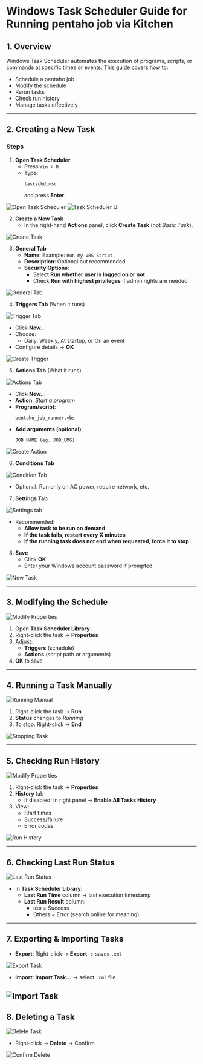 # Windows Task Scheduler Guide for Running pentaho job via Kitchen

## 1. Overview
Windows Task Scheduler automates the execution of programs, scripts, or commands at specific times or events. This guide covers how to:
- Schedule a pentaho job
- Modify the schedule
- Rerun tasks
- Check run history
- Manage tasks effectively

---

## 2. Creating a New Task

### Steps
1. **Open Task Scheduler**
   - Press `Win + R`
   - Type:
     ```text
     taskschd.msc
     ```
     and press **Enter**.

![Open Task Scheduler](wr.png)
![Task Scheduler UI](ui.png)

2. **Create a New Task**
   - In the right-hand **Actions** panel, click **Create Task** (not *Basic Task*).

![Create Task](create_task.png)

3. **General Tab**
   - **Name**: Example: `Run My VBS Script`
   - **Description**: Optional but recommended
   - **Security Options**:
     - Select **Run whether user is logged on or not**
     - Check **Run with highest privileges** if admin rights are needed

![General Tab](general.png)

4. **Triggers Tab** (When it runs)

![Trigger Tab](trigger.png)

   - Click **New…**
   - Choose:
     - Daily, Weekly, At startup, or On an event
   - Configure details → **OK**

![Create Trigger](new_trigger.png)


5. **Actions Tab** (What it runs)

![Actions Tab](actions.png)

   - Click **New…**
   - **Action**: *Start a program*
   - **Program/script**:
     ```text
     pentaho_job_runner.vbs
     ```
   - **Add arguments (optional)**:
     ```text
     JOB NAME (eg. JOB_UMG)
     ```

![Create Action](create_action.png)

6. **Conditions Tab**

![Condition Tab](conditions.png)

   - Optional: Run only on AC power, require network, etc.

7. **Settings Tab**

![Settings tab](settings.png)
   - Recommended:
     - **Allow task to be run on demand**
     - **If the task fails, restart every X minutes**
     - **If the running task does not end when requested, force it to stop** 

8. **Save**
   - Click **OK**
   - Enter your Windows account password if prompted

![New Task](saved.png)

---

## 3. Modifying the Schedule

![Modify Properties](properties.png)

1. Open **Task Scheduler Library**
2. Right-click the task → **Properties**
3. Adjust:
   - **Triggers** (schedule)
   - **Actions** (script path or arguments)
4. **OK** to save

---

## 4. Running a Task Manually

![Running Manual](run_manual.png)

1. Right-click the task → **Run**
2. **Status** changes to *Running*
3. To stop: Right-click → **End**

![Stopping Task](stop.png)

---

## 5. Checking Run History

![Modify Properties](properties.png)

1. Right-click the task → **Properties**
2. **History** tab  
   - If disabled: In right panel → **Enable All Tasks History**
3. View:
   - Start times
   - Success/failure
   - Error codes

![Run History](history.png)

---

## 6. Checking Last Run Status

![Last Run Status](last_run.png)

- In **Task Scheduler Library**:
  - **Last Run Time** column → last execution timestamp
  - **Last Run Result** column:
    - `0x0` = Success
    - Others = Error (search online for meaning)

---

## 7. Exporting & Importing Tasks

* **Export**: Right-click → **Export** → saves `.xml`

![Export Task](export.png)

* **Import**: **Import Task…** → select `.xml` file

![Import Task](import.png)
---

## 8. Deleting a Task

![Delete Task](delete.png)

* Right-click → **Delete** → Confirm

![Confirm Delete](confirm_delete.png)
